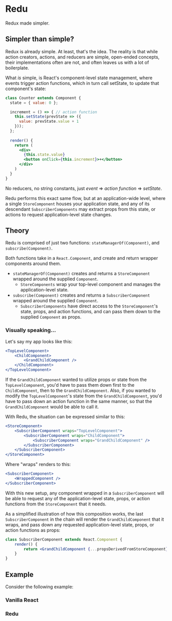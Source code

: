 # Redu
Redux made simpler.

## Simpler than simple?
Redux is already simple.  At least, that's the idea.  The reality is that while action creators, actions, and reducers 
are simple, open-ended concepts, their implementations often are not, and often leaves us with a lot of boilerplate.

What _is_ simple, is React's component-level state management, where events trigger action functions, which in turn call 
setState, to update that component's state:
```jsx harmony
class Counter extends Component {
  state = { value: 0 };

  increment = () => { // action function
    this.setState(prevState => ({
      value: prevState.value + 1
    }));
  };
  
  render() {
    return (
      <div>
        {this.state.value}
        <button onClick={this.increment}>+</button>
      </div>
    )
  }
}
```

No reducers, no string constants, just _event_ => _action function_ => _setState_.

Redu performs this exact same flow, but at an application-wide level, where a single `StoreComponent` houses your application 
state, and any of its descendant `SubscriberComponents` may extract props from this state, or actions to request 
application-level state changes.

## Theory
Redu is comprised of just two functions: `stateManagerOf(Component)`, and `subscribe(Component)`.

Both functions take in a `React.Component`, and create and return wrapper components around them.

- `stateManagerOf(Component)` creates and returns a `StoreComponent` wrapped around the supplied `Component`.
    - `StoreComponents` wrap your top-level component and manages the application-level state.
- `subscribe(Component)` creates and returns a `SubscriberComponent` wrapped around the supplied `Component`.
    - `SubscriberComponents` have direct access to the `StoreComponent`'s state, props, and action functions, and can pass them down to the supplied `Component` as props.

### Visually speaking...

Let's say my app looks like this:
```jsx harmony
<TopLevelComponent>
    <ChildComponent>
        <GrandChildComponent />
    </ChildComponent>
</TopLevelComponent>
```
If the `GrandChildComponent` wanted to utilize props or state from the `TopLevelComponent`, you'd have to pass them down
first to the `ChildComponent`, then to the `GrandChildComponent`. Also, if you wanted to modify the `TopLevelComponent`'s
state from the `GrandChildComponent`, you'd have to pass down an action function in the same manner, so that the 
`GrandChildComponent` would be able to call it.

With Redu, the situation can be expressed similar to this:
```jsx harmony
<StoreComponent>
    <SubscriberComponent wraps="TopLevelComponent">
        <SubscriberComponent wraps="ChildComponent">
            <SubscriberComponent wraps="GrandChildComponent" />
        </SubscriberComponent>
    </SubscriberComponent>
</StoreComponent>
```
Where "wraps" renders to this:
```jsx harmony
<SubscriberComponent>
    <WrappedComponent />
</SubscriberComponent>
```
With this new setup, any component wrapped in a `SubscriberComponent` will be able to request any of the application-level state, props, or action functions
from the `StoreComponent` that it needs.

As a simplified illustration of how this composition works, the last `SubscriberComponent` in the chain will render the 
`GrandChildComponent` that it wraps, and pass down any requested application-level state, props, or action functions as props:
```jsx harmony
class SubscriberComponent extends React.Component {
    render() {
        return <GrandChildComponent {...propsDerivedFromStoreComponent} {...this.props} />
    }
}
```



## Example
Consider the following example:
### Vanilla React

### Redu
